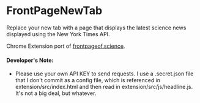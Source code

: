 FrontPageNewTab
========
Replace your new tab with a page that displays the latest science news displayed using the New York Times API. 

 Chrome Extension port of [frontpageof.science](http://frontpageof.science). 
 
 #### Developer's Note:

 - Please use your own API KEY to send requests. I use a .secret.json file that I don't commit as a config file, which is referenced in extension/src/index.html and then read in extension/src/js/headline.js. It's not a big deal, but whatever.
